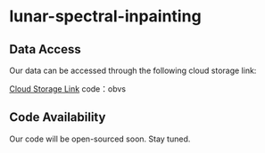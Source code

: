 # lunar-spectral-inpainting

## Data Access

Our data can be accessed through the following cloud storage link:

[Cloud Storage Link](https://pan.baidu.com/s/1g6Eur-NTnUnTRmctjr9b1w)  code：obvs 

## Code Availability

Our code will be open-sourced soon. Stay tuned.
